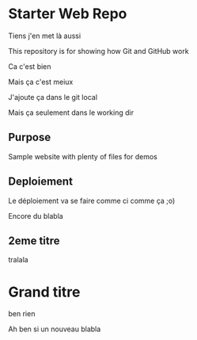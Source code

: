 # Starter Web Repo
Tiens j'en met là aussi

This repository is for showing how Git and GitHub work

Ca c'est bien

Mais ça c'est meiux

J'ajoute ça dans le git local

Mais ça seulement dans le working dir

## Purpose

Sample website with plenty of files for demos

## Deploiement
Le déploiement va se faire comme ci comme ça ;o)

Encore du blabla
## 2eme titre

tralala

# Grand titre
ben rien

Ah ben si un nouveau blabla